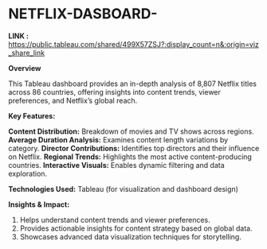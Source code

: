# NETFLIX-DASBOARD-

**LINK :** https://public.tableau.com/shared/499X57ZSJ?:display_count=n&:origin=viz_share_link 

**Overview**

This Tableau dashboard provides an in-depth analysis of 8,807 Netflix titles across 86 countries, offering insights into content trends, viewer preferences, and Netflix’s global reach.

**Key Features:**

**Content Distribution:** Breakdown of movies and TV shows across regions.
**Average Duration Analysis:** Examines content length variations by category.
**Director Contributions:** Identifies top directors and their influence on Netflix.
**Regional Trends:** Highlights the most active content-producing countries.
**Interactive Visuals:** Enables dynamic filtering and data exploration.

**Technologies Used:**
Tableau (for visualization and dashboard design)

**Insights & Impact:**

1. Helps understand content trends and viewer preferences.
2. Provides actionable insights for content strategy based on global data.
3. Showcases advanced data visualization techniques for storytelling.

